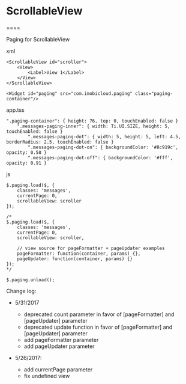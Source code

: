 # ScrollableView
====

Paging for ScrollableView

xml

	<ScrollableView id="scroller">
		<View>
			<Label>View 1</Label>
		</View>
	</ScrollableView>

	<Widget id="paging" src="com.imobicloud.paging" class="paging-container"/>

app.tss

	".paging-container": { height: 76, top: 0, touchEnabled: false }
		".messages-paging-inner": { width: Ti.UI.SIZE, height: 5, touchEnabled: false }
			".messages-paging-dot": { width: 5, height: 5, left: 4.5, borderRadius: 2.5, touchEnabled: false }
			".messages-paging-dot-on": { backgroundColor: '#8c919c', opacity: 0.58 }
			".messages-paging-dot-off": { backgroundColor: '#fff', opacity: 0.91 }      

js

	$.paging.load($, {
		classes: 'messages',
		currentPage: 0,
		scrollableView: scroller
	});

	/*
	$.paging.load($, {
		classes: 'messages',
		currentPage: 0,
		scrollableView: scroller,

		// view source for pageFormatter + pageUpdater examples
		pageFormatter: function(container, params) {},
		pageUpdater: function(container, params) {}
	});
	*/

	$.paging.unload();

Change log:

- 5/31/2017
	+ deprecated count parameter in favor of [pageFormatter] and [pageUpdater] parameter
	+ deprecated update function in favor of [pageFormatter] and [pageUpdater] parameter
	+ add pageFormatter parameter
	+ add pageUpdater parameter

- 5/26/2017:
 	+ add currentPage parameter
	+ fix undefined view
